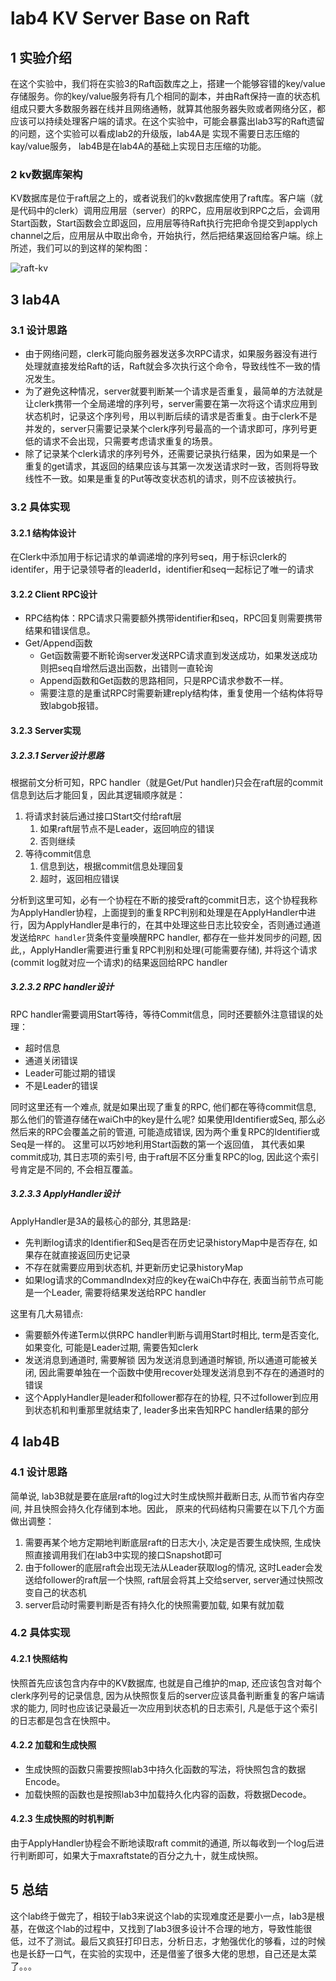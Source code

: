 # lab4 KV Server Base on Raft

## 1 实验介绍

在这个实验中，我们将在实验3的Raft函数库之上，搭建一个能够容错的key/value存储服务。你的key/value服务将有几个相同的副本，并由Raft保持一直的状态机组成只要大多数服务器在线并且网络通畅，就算其他服务器失败或者网络分区，都应该可以持续处理客户端的请求。在这个实验中，可能会暴露出lab3写的Raft遗留的问题，这个实验可以看成lab2的升级版，lab4A是 实现不需要日志压缩的kay/value服务， lab4B是在lab4A的基础上实现日志压缩的功能。

### 2 kv数据库架构

KV数据库是位于raft层之上的，或者说我们的kv数据库使用了raft库。客户端（就是代码中的clerk）调用应用层（server）的RPC，应用层收到RPC之后，会调用Start函数，Start函数会立即返回，应用层等待Raft执行完把命令提交到applych channel之后，应用层从中取出命令，开始执行，然后把结果返回给客户端。综上所述，我们可以的到这样的架构图：

![raft-kv](C:\Users\86183\Desktop\raft-kv.png)

## 3 lab4A

### 3.1 设计思路

- 由于网络问题，clerk可能向服务器发送多次RPC请求，如果服务器没有进行处理就直接发给Raft的话，Raft就会多次执行这个命令，导致线性不一致的情况发生。
- 为了避免这种情况，server就要判断某一个请求是否重复，最简单的方法就是让clerk携带一个全局递增的序列号，server需要在第一次将这个请求应用到状态机时，记录这个序列号，用以判断后续的请求是否重复。由于clerk不是并发的，server只需要记录某个clerk序列号最高的一个请求即可，序列号更低的请求不会出现，只需要考虑请求重复的场景。
- 除了记录某个clerk请求的序列号外，还需要记录执行结果，因为如果是一个重复的get请求，其返回的结果应该与其第一次发送请求时一致，否则将导致线性不一致。如果是重复的Put等改变状态机的请求，则不应该被执行。

### 3.2 具体实现

#### 3.2.1 结构体设计

在Clerk中添加用于标记请求的单调递增的序列号seq，用于标识clerk的identifer，用于记录领导者的leaderId，identifier和seq一起标记了唯一的请求

#### 3.2.2 Client RPC设计

- RPC结构体：RPC请求只需要额外携带identifier和seq，RPC回复则需要携带结果和错误信息。
- Get/Append函数
  - Get函数需要不断轮询server发送RPC请求直到发送成功，如果发送成功则把seq自增然后退出函数，出错则一直轮询
  - Append函数和Get函数的思路相同，只是RPC请求参数不一样。
  - 需要注意的是重试RPC时需要新建reply结构体，重复使用一个结构体将导致labgob报错。

#### 3.2.3 Server实现

##### 3.2.3.1 Server设计思路

根据前文分析可知，RPC handler（就是Get/Put handler)只会在raft层的commit信息到达后才能回复，因此其逻辑顺序就是：

1. 将请求封装后通过接口Start交付给raft层
   1. 如果raft层节点不是Leader，返回响应的错误
   2. 否则继续
2. 等待commit信息
   1. 信息到达，根据commit信息处理回复
   2. 超时，返回相应错误

分析到这里可知，必有一个协程在不断的接受raft的commit日志，这个协程我称为ApplyHandler协程，上面提到的重复RPC判别和处理是在ApplyHandler中进行，因为ApplyHandler是串行的，在其中处理这些日志比较安全，否则通过通道发送给`RPC handler`货条件变量唤醒RPC handler, 都存在一些并发同步的问题, 因此,，ApplyHandler需要进行重复RPC判别和处理(可能需要存储), 并将这个请求(commit log就对应一个请求)的结果返回给RPC handler

##### 3.2.3.2 RPC handler设计

RPC handler需要调用Start等待，等待Commit信息，同时还要额外注意错误的处理：

- 超时信息
- 通道关闭错误
- Leader可能过期的错误
- 不是Leader的错误

同时这里还有一个难点, 就是如果出现了重复的RPC, 他们都在等待commit信息, 那么他们的管道存储在waiCh中的key是什么呢? 如果使用Identifier或Seq, 那么必然后来的RPC会覆盖之前的管道, 可能造成错误, 因为两个重复RPC的Identifier或Seq是一样的。 这里可以巧妙地利用Start函数的第一个返回值， 其代表如果commit成功, 其日志项的索引号, 由于raft层不区分重复RPC的log, 因此这个索引号肯定是不同的, 不会相互覆盖。

##### 3.2.3.3 ApplyHandler设计

ApplyHandler是3A的最核心的部分, 其思路是:  

- 先判断log请求的Identifier和Seq是否在历史记录historyMap中是否存在, 如果存在就直接返回历史记录 
- 不存在就需要应用到状态机, 并更新历史记录historyMap 
- 如果log请求的CommandIndex对应的key在waiCh中存在, 表面当前节点可能是一个Leader, 需要将结果发送给RPC handler

这里有几大易错点:  

- 需要额外传递Term以供RPC handler判断与调用Start时相比, term是否变化, 如果变化, 可能是Leader过期, 需要告知clerk 
- 发送消息到通道时, 需要解锁 因为发送消息到通道时解锁, 所以通道可能被关闭, 因此需要单独在一个函数中使用recover处理发送消息到不存在的通道时的错误 
- 这个ApplyHandler是leader和follower都存在的协程, 只不过follower到应用到状态机和判重那里就结束了, leader多出来告知RPC handler结果的部分

## 4 lab4B

### 4.1 设计思路

简单说, lab3B就是要在底层raft的log过大时生成快照并截断日志, 从而节省内存空间, 并且快照会持久化存储到本地。因此， 原来的代码结构只需要在以下几个方面做出调整：

1. 需要再某个地方定期地判断底层raft的日志大小, 决定是否要生成快照, 生成快照直接调用我们在lab3中实现的接口Snapshot即可 
2. 由于follower的底层raft会出现无法从Leader获取log的情况, 这时Leader会发送给follower的raft层一个快照, raft层会将其上交给server, server通过快照改变自己的状态机 
3. server启动时需要判断是否有持久化的快照需要加载, 如果有就加载

### 4.2 具体实现

#### 4.2.1 快照结构

快照首先应该包含内存中的KV数据库, 也就是自己维护的map, 还应该包含对每个clerk序列号的记录信息, 因为从快照恢复后的server应该具备判断重复的客户端请求的能力, 同时也应该记录最近一次应用到状态机的日志索引, 凡是低于这个索引的日志都是包含在快照中。

#### 4.2.2 加载和生成快照

- 生成快照的函数只需要按照lab3中持久化函数的写法，将快照包含的数据Encode。
- 加载快照的函数也是按照lab3中加载持久化内容的函数，将数据Decode。

#### 4.2.3 生成快照的时机判断

由于ApplyHandler协程会不断地读取raft commit的通道, 所以每收到一个log后进行判断即可，如果大于maxraftstate的百分之九十，就生成快照。

## 5 总结

这个lab终于做完了，相较于lab3来说这个lab的实现难度还是要小一点，lab3是根基，在做这个lab的过程中，又找到了lab3很多设计不合理的地方，导致性能很低，过不了测试。最后又疯狂打印日志，分析日志，才勉强优化的够看，过的时候也是长舒一口气，在实验的实现中，还是借鉴了很多大佬的思想，自己还是太菜了。。。

